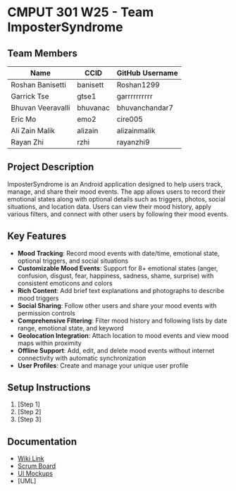 # CMPUT 301 W25 - Team ImposterSyndrome

## Team Members

| Name        | CCID   | GitHub Username |
| ----------- | ------ | --------------- |
| Roshan Banisetti | banisett | Roshan1299     |
| Garrick Tse | gtse1 | garrrrrrrrrr     |
| Bhuvan Veeravalli | bhuvanac | bhuvanchandar7     |
| Eric Mo | emo2 | cire005     |
| Ali Zain Malik | alizain | alizainmalik |
| Rayan Zhi | rzhi | rayanzhi9     |

## Project Description

ImposterSyndrome is an Android application designed to help users track, manage, and share their mood events. The app allows users to record their emotional states along with optional details such as triggers, photos, social situations, and location data. Users can view their mood history, apply various filters, and connect with other users by following their mood events.

## Key Features

- **Mood Tracking**: Record mood events with date/time, emotional state, optional triggers, and social situations
- **Customizable Mood Events**: Support for 8+ emotional states (anger, confusion, disgust, fear, happiness, sadness, shame, surprise) with consistent emoticons and colors
- **Rich Content**: Add brief text explanations and photographs to describe mood triggers
- **Social Sharing**: Follow other users and share your mood events with permission controls
- **Comprehensive Filtering**: Filter mood history and following lists by date range, emotional state, and keyword
- **Geolocation Integration**: Attach location to mood events and view mood maps within proximity
- **Offline Support**: Add, edit, and delete mood events without internet connectivity with automatic synchronization
- **User Profiles**: Create and manage your unique user profile

## Setup Instructions

1. [Step 1]
2. [Step 2]
3. [Step 3]

## Documentation

- [Wiki Link](https://github.com/cmput301-w25/project-impostersyndrome/wiki)
- [Scrum Board](https://github.com/orgs/cmput301-w25/projects/45)
- [UI Mockups](https://github.com/cmput301-w25/project-impostersyndrome/wiki/Ui-Mockups)
- [UML]
